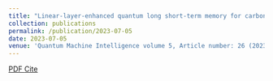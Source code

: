 ```yaml
---
title: "Linear-layer-enhanced quantum long short-term memory for carbon price forecasting"
collection: publications
permalink: /publication/2023-07-05
date: 2023-07-05
venue: 'Quantum Machine Intelligence volume 5, Article number: 26 (2023)'
---
```

[PDF   ](https://link.springer.com/article/10.1007/s42484-023-00115-2)
[Cite](https://link.springer.com/article/10.1007/s42484-023-00115-2#citeas)
